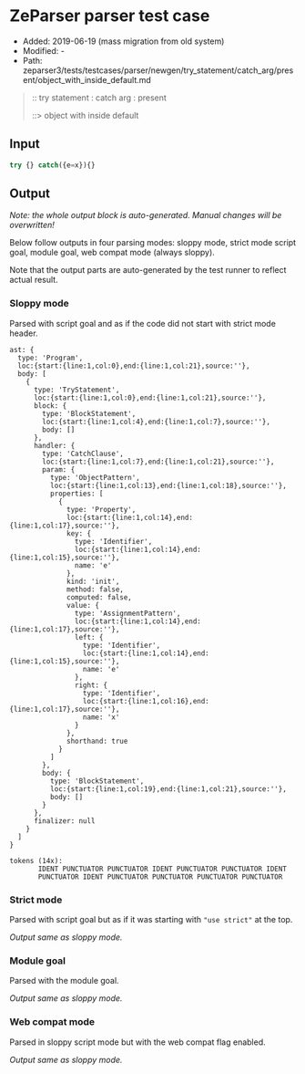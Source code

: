 # ZeParser parser test case

- Added: 2019-06-19 (mass migration from old system)
- Modified: -
- Path: zeparser3/tests/testcases/parser/newgen/try_statement/catch_arg/present/object_with_inside_default.md

> :: try statement : catch arg : present
>
> ::> object with inside default

## Input

`````js
try {} catch({e=x}){}
`````

## Output

_Note: the whole output block is auto-generated. Manual changes will be overwritten!_

Below follow outputs in four parsing modes: sloppy mode, strict mode script goal, module goal, web compat mode (always sloppy).

Note that the output parts are auto-generated by the test runner to reflect actual result.

### Sloppy mode

Parsed with script goal and as if the code did not start with strict mode header.

`````
ast: {
  type: 'Program',
  loc:{start:{line:1,col:0},end:{line:1,col:21},source:''},
  body: [
    {
      type: 'TryStatement',
      loc:{start:{line:1,col:0},end:{line:1,col:21},source:''},
      block: {
        type: 'BlockStatement',
        loc:{start:{line:1,col:4},end:{line:1,col:7},source:''},
        body: []
      },
      handler: {
        type: 'CatchClause',
        loc:{start:{line:1,col:7},end:{line:1,col:21},source:''},
        param: {
          type: 'ObjectPattern',
          loc:{start:{line:1,col:13},end:{line:1,col:18},source:''},
          properties: [
            {
              type: 'Property',
              loc:{start:{line:1,col:14},end:{line:1,col:17},source:''},
              key: {
                type: 'Identifier',
                loc:{start:{line:1,col:14},end:{line:1,col:15},source:''},
                name: 'e'
              },
              kind: 'init',
              method: false,
              computed: false,
              value: {
                type: 'AssignmentPattern',
                loc:{start:{line:1,col:14},end:{line:1,col:17},source:''},
                left: {
                  type: 'Identifier',
                  loc:{start:{line:1,col:14},end:{line:1,col:15},source:''},
                  name: 'e'
                },
                right: {
                  type: 'Identifier',
                  loc:{start:{line:1,col:16},end:{line:1,col:17},source:''},
                  name: 'x'
                }
              },
              shorthand: true
            }
          ]
        },
        body: {
          type: 'BlockStatement',
          loc:{start:{line:1,col:19},end:{line:1,col:21},source:''},
          body: []
        }
      },
      finalizer: null
    }
  ]
}

tokens (14x):
       IDENT PUNCTUATOR PUNCTUATOR IDENT PUNCTUATOR PUNCTUATOR IDENT
       PUNCTUATOR IDENT PUNCTUATOR PUNCTUATOR PUNCTUATOR PUNCTUATOR
`````

### Strict mode

Parsed with script goal but as if it was starting with `"use strict"` at the top.

_Output same as sloppy mode._

### Module goal

Parsed with the module goal.

_Output same as sloppy mode._

### Web compat mode

Parsed in sloppy script mode but with the web compat flag enabled.

_Output same as sloppy mode._

